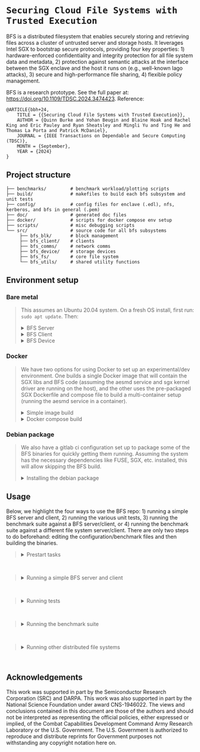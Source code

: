 # `Securing Cloud File Systems with Trusted Execution`

BFS is a distributed filesystem that enables securely storing and retrieving files across a cluster of untrusted server and storage hosts. It leverages Intel SGX to bootstrap secure protocols, providing four key properties: 1) hardware-enforced confidentiality and integrity protection for all file system data and metadata, 2) protection against semantic attacks at the interface between the SGX enclave and the host it runs on (e.g., well-known Iago attacks), 3) secure and high-performance file sharing, 4) flexible policy management.

BFS is a research prototype. See the full paper at: https://doi.org/10.1109/TDSC.2024.3474423.
Reference:
```
@ARTICLE{bbh+24,
    TITLE = {{Securing Cloud File Systems with Trusted Execution}},
    AUTHOR = {Quinn Burke and Yohan Beugin and Blaine Hoak and Rachel King and Eric Pauley and Ryan Sheatsley and Mingli Yu and Ting He and Thomas La Porta and Patrick McDaniel},
    JOURNAL = {IEEE Transactions on Dependable and Secure Computing (TDSC)},
    MONTH = {September},
    YEAR = {2024}
}
```

## Project structure

```
├── benchmarks/         # benchmark workload/plotting scripts
├── build/              # makefiles to build each bfs subsystem and unit tests
├── config/             # config files for enclave (.edl), nfs, kerberos, and bfs in general (.pem)
├── doc/                # generated doc files
├── docker/             # scripts for docker compose env setup
├── scripts/            # misc debugging scripts
└── src/                # source code for all bfs subsystems
     ├── bfs_blk/       # block management
     ├── bfs_client/    # clients
     ├── bfs_comms/     # network comms
     ├── bfs_device/    # storage devices
     ├── bfs_fs/        # core file system
     └── bfs_utils/     # shared utility functions
```

## Environment setup

### Bare metal

> This assumes an Ubuntu 20.04 system. On a fresh OS install, first run: `sudo apt update`. Then:
>
> <details><summary>BFS Server</summary>
>
> - SGX kernel driver:
>   - Install kernel headers: `sudo apt-get install linux-headers-$(uname -r)`.
>   - Clone the out-of-tree kernel driver (isgx) repo: <https://github.com/intel/linux-sgx-driver>.
>   - Build the kernel module: `cd linux-sgx-driver ; make`.
>   - Install the driver: ```sudo mkdir -p "/lib/modules/"`uname -r`"/kernel/drivers/intel/sgx" && sudo cp isgx.ko "/lib/modules/"`uname -r`"/kernel/drivers/intel/sgx" && sudo sh -c "cat /etc/modules | grep -Fxq isgx || echo isgx >> /etc/modules" && sudo /sbin/depmod && sudo /sbin/modprobe isgx```.
>   - Note: Don't need to build driver or PSW to run things in simulation mode. Just need the the main linux-sgx repo code and to build the SDK libs/binaries. The driver and PSW (i.e., urts lib and arch enclaves) will be simulated.
>
> - SGX PSW and SDK:
>   - Install dependencies: `sudo apt-get install build-essential ocaml ocamlbuild automake autoconf libtool wget python-is-python3 libssl-dev git cmake perl libssl-dev libcurl4-openssl-dev protobuf-compiler libprotobuf-dev debhelper cmake reprepro unzip libgcrypt-dev gdb valgrind libboost-all-dev protobuf-c-compiler libprotobuf-c-dev`.
>   - Clone the repo: `git clone https://github.com/intel/linux-sgx.git`.
>   - Do pre-build tasks: `cd linux-sgx && make preparation` (may have to call `./download_prebuilt.sh` if make does not execute it).
>   - Copy over the mitigation tools (Intel binutils): `sudo cp external/toolset/{current_distr}/{as,ld,objdump} /usr/local/bin`.
>   - Build the sdk: `make sdk DEBUG=1`.
>   - Build the sdk installer: `make sdk_install_pkg DEBUG=1`.
>   - Install sdk to a specified path: `cd linux/installer/bin ; ./sgx_linux_x64_sdk_${version}.bin`.
>   - Set up sdk environment variables: `source <SDK_PATH>/environment` (and add it to shell rc file). Note that this needs to be done before building platform software; see <https://github.com/intel/linux-sgx/issues/466>. Then build/run the sample code in simulation mode to test it (for hardware mode need to install the psw first).
>   - Build the psw: `make psw DEBUG=1` (builds psw libraries/architectural enclaves).
>   - Build the psw installer: `make deb_psw_pkg DEBUG=1`.
>   - Build a local repository for the psw: `make deb_local_repo` (installed to linux/installer/deb/sgx_debian_local_repo). To add the local repository to the system repository configuration, append the following line to /etc/apt/sources.list: `deb [trusted=yes arch=amd64] file:/<PATH_TO_LOCAL_REPO> focal main`. Then run an update: `sudo apt update`.
>   - Install the psw using the local package repository: `sudo apt install libsgx-launch libsgx-urts libsgx-epid libsgx-quote-ex libsgx-dcap-ql`.
>   - Start/stop aesmd service: `service aesmd start`
>
> </details>
> <details><summary>BFS Client</summary>
>
> - Install fuse library and dev packages: `sudo apt install fuse3 libfuse3-3 libfuse3-dev jq autotools-dev autoconf bison flex gdb valgrind screen`.
>
> </details>
> <details><summary>BFS Device</summary>
>
> - No dependencies

### Docker

> We have two options for using Docker to set up an experimental/dev environment. One builds a single Docker image that will contain the SGX libs and BFS code (assuming the aesmd service and sgx kernel driver are running on the host), and the other uses the pre-packaged SGX Dockerfile and compose file to build a multi-container setup (running the aesmd service in a container).
>
> <details><summary>Simple image build</summary>
> To build a container image containing the bfs {server, client, device} binaries from the given Dockerfile:
>
> - From the root of the project repo: `docker build --platform linux/amd64 -t bfs-base .` (Note: building the docker image takes ~24 mins, and running the container to build the new binaries takes ~48s)
>
> To create a new container from the image, need to enable access to the driver device file and the aesmd socket as follows:
>
> - `docker run --device=/dev/isgx -v /var/run/aesmd:/var/run/aesmd -it bfs-base`
>
> - Note: Docker builder defaults to using sh so we invoke bash to handle certain string expansion features to make building sdk easier (see discussion at <https://github.com/moby/moby/issues/7281>).
>
> - Note: When running the client in a container it requires access to the FUSE device file, so we need to run the container as privileged for now (see discussion at <https://github.com/moby/moby/issues/16233>).
> - Note: [TODO] Currently trying to run the SGX-mode binaries even in simulation mode does not seem to work on ARM (MAc M1/M2 chips), so we can just debug with the debug/non-sgx binaries (e.g., `bfs_server`)
>
> </details>
>
> <details><summary>Docker compose build</summary>
> [TBD]
> </details>

### Debian package

> We also have a gitlab ci configuration set up to package some of the BFS binaries for quickly getting them running. Assuming the system has the necessary dependencies like FUSE, SGX, etc. installed, this will allow skipping the BFS build.
>
> <details><summary>Installing the debian package</summary>
>
> - Download the deb package from the gitlab ci pipeline artifacts, then run: `sudo dpkg -i bfs-dist.deb` (Note: the binaries will be installed into `/opt/bfs`, and the server depends on loading the system config which expects to have an environment variable `BFS_HOME` defined)
> - To uninstall: `sudo dpkg -r bfs-dist`
>
> </details>

## Usage

Below, we highlight the four ways to use the BFS repo: 1) running a simple BFS server and client, 2) running the various unit tests, 3) running the benchmark suite against a BFS server/client, or 4) running the benchmark suite against a different file system server/client. There are only two steps to do beforehand: editing the configuration/benchmark files and then building the binaries.

>  <details><summary>Prestart tasks</summary>
>
> First edit the configuration files on servers and clients:
>
>   1. First make sure the environment variable `BFS_HOME` is set on both the server and client. All programs are executed from, and all benchmark data is output to, a path under it.
>   2. Then set configuration parameters as desired in `enclave_config.xml` and `bfs_system_config.cfg` on the server and client. Note that the default values in `enclave_config.xml` should generally be fine to use, while a few things in `bfs_system_config.cfg` should probably be changed (`bfs_server_ip`, `bfs_server_port`, the `path`/`size` for each device, and if using remote devices the associatied `ip`/`port`).
>   3. If running the provided benchmarks, next configure the benchmark settings in `run_bench.sh` on the client. Note that the default settings should generally be fine to use, but `cip` should be changed appropriately to the client's ip addr. Note that for some of the macrobenchmarks (e.g., lighttpd/weighttp), the client's FUSE mount may be accessed by a user other than the user who mounted the file system. It therefore requires enabling `user_allow_other` in `/etc/fuse.conf` (see https://man7.org/linux/man-pages/man8/mount.fuse3.8.html) and mounting with `-o allow_other`.
>
> Then build BFS:  
>
>   4. To build all subsystems: `make all SGX_MODE={HW,SIM} BUILD_LVL={0,1,2}`
>   5. If running benchmarks, filebench requires to disable ASLR: `echo 0 | sudo tee /proc/sys/kernel/randomize_va_space`
>
> </details>

<br>

> <details><summary>Running a simple BFS server and client</summary>
>
> First start the server (Note: kill any server processes still running):
>
> 1. Non-SGX/debug mode: `./bfs_server`
> 2. SGX mode: `./bfs_server_ne`
>
> Then start the client (Note: unmount any previously mounted BFS instances):
>
> 3. Run: `bfs_client -f -s -o allow_other <test mount point>`
>
> Some example workloads:
>
> - `ls <test mount point>`
> - `printf 'f%.0s' {1..1000} >> <test mount point>/test.txt`
> - `filebench -f $BFS_HOME/benchmarks/micro/micro_test2.f` (Note: make sure to edit the workload parameters appropriately, particularly `dir, filesize, and iosize`, and ensure they reflect the correct file system block size 4096/4062)
>
> </details>

<br>

> <details><summary>Running tests</summary>
>
> We have a variety of unit tests that can be used to debug different BFS subsystems:
>
> - Block layer: `./bfs_blk_utest [TODO]`
> - Client layer: `./bfs_client_test [TODO]`
> - Comms layer: `./bfs_comm_utest -v -a "127.0.0.1" -p 9992` (remove addr field for server)
> - File system layer: `./bfs_core_test -c`
> - Storage device layer: `./bfs_dev_utest [TODO]`
> - Utility functions: `./bfs_util_utest -v -<test flag> and ./bfs_util_utest_ne -v -<test flag>`
>
> </details>

<br>

> <details><summary>Running the benchmark suite</summary>
>
> Make sure environment is clean, then simply run: `./run_bench.sh &>bench.log`. This will run all of the benchmarks specified in the bench script, save all benchmark results to the data output directories (`benchmarks/micro/output` and `benchmarks/macro/output`), and save all benchmark output messages to a log file.
> </details>

<br>

> <details><summary>Running other distributed file systems</summary>
>
> In our evaluation, we compare the performance of BFS against some widely-used distributed file systems. We use the same benchmark suite that was run against a BFS server/client. Below, we provide details on the environment setup for these systems used in our evaluation (see `benchmarks/README.md` for more specific details on the server/client export/mount options):
>
> - NFS:
>   - Disable the nfs-ganesha server/systemd service: `sudo systemctl stop nfs-ganesha`
>   - Start the normal nfs kernel server: `sudo systemctl start nfs-kernel-server`
>   - Export a directory by editing `/etc/exports`, allowing the appropriate authentication types (`sec=sys` or `sec=krb5p`), then running `exportfs -a` to do the export. Note: a copy of this config file is stored here in `config/exports`)
>   - Mount the directory on the client: `sudo mount -t nfs4 -o sync,noac,lookupcache=none,rsize=<any>,wsize=<any>,sec={sys,krb5p} <server ip>:<nfs export> <mount point>`
>   - Check that export was OK: `sudo showmount -e`
> - NFS-Ganesha:
>   - Disable the normal nfs kernel server/systemd service: `sudo systemctl stop nfs-kernel-server`
>   - Start the nfs-ganesha server: `sudo systemctl start nfs-ganesha`
>   - Export a directory by editing `/etc/ganesha/ganesha.conf`, allowing the appropriate authentication types (`Sectype=sys,krb5p;` at least), then the nfs-ganesha server should automatically read and update the exports. Note: a copy of this config file is stored here in `config/ganesha.conf`)
>   - Mount the directory on the client: `sudo mount -t nfs4 -o sync,noac,lookupcache=none,rsize=<any>,wsize=<any>,sec={sys,krb5p} <server ip>:<nfs-ganesha export> <mount point>`
>   - Check that export was OK: `sudo showmount -e`
> - NFS+Graphene-SGX port: [TODO]
>   - [TODO]
> - Ceph: [TODO]
>   - [TODO]
>
> </details>

<br>


## Acknowledgements
This work was supported in part by the Semiconductor Research Corporation (SRC) and DARPA. This work was also supported in part by the National Science Foundation under award CNS-1946022. The views and conclusions contained in this document are those of the authors and should not be interpreted as representing the official policies, either expressed or implied, of the Combat Capabilities Development Command Army Research Laboratory or the U.S. Government. The U.S. Government is authorized to reproduce and distribute reprints for Government purposes not withstanding any copyright notation here on.
